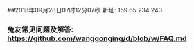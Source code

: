 ##2018年09月28日07时12分07秒 新址: 159.65.234.243
### 兔友常见问题及解答: https://github.com/wanggonging/d/blob/w/FAQ.md
